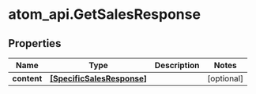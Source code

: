 # atom_api.GetSalesResponse

## Properties
Name | Type | Description | Notes
------------ | ------------- | ------------- | -------------
**content** | [**[SpecificSalesResponse]**](SpecificSalesResponse.md) |  | [optional] 


